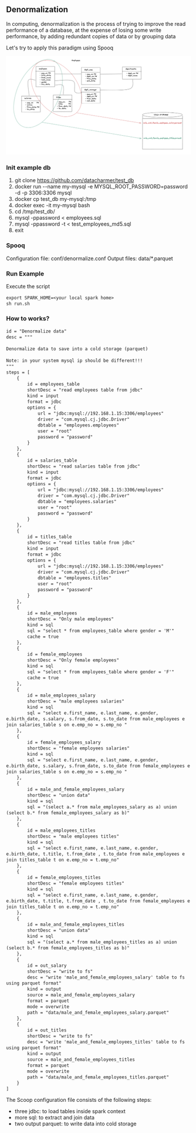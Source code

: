 ## Denormalization

In computing, denormalization is the process of trying to improve the read performance of a database, at the expense of losing some write performance, by adding redundant copies of data or by grouping data

Let's try to apply this paradigm using Spooq

![DB Schema](denormalization.png)

### Init example db

1. git clone https://github.com/datacharmer/test_db
2. docker run --name my-mysql -e MYSQL_ROOT_PASSWORD=password -d -p 3306:3306 mysql
3. docker cp test_db my-mysql:/tmp 
4. docker exec -it my-mysql bash
5. cd /tmp/test_db/ 
6. mysql -ppassword < employees.sql 
7. mysql -ppassword -t < test_employees_md5.sql
8. exit

### Spooq 

Configuration file: conf/denormalize.conf
Output files: data/*.parquet

### Run Example

Execute the script

```
export SPARK_HOME=<your local spark home>
sh run.sh
``` 

### How to works?

```(json)
id = "Denormalize data"
desc = """

Denormalize data to save into a cold storage (parquet)

Note: in your system mysql ip should be different!!! 
"""
steps = [
    {
        id = employees_table
        shortDesc = "read employees table from jdbc"
        kind = input
        format = jdbc
        options = {
            url = "jdbc:mysql://192.168.1.15:3306/employees"
            driver = "com.mysql.cj.jdbc.Driver"
            dbtable = "employees.employees"
            user = "root"
            password = "password"
        }
    },
    {
        id = salaries_table
        shortDesc = "read salaries table from jdbc"
        kind = input
        format = jdbc
        options = {
            url = "jdbc:mysql://192.168.1.15:3306/employees"
            driver = "com.mysql.cj.jdbc.Driver"
            dbtable = "employees.salaries"
            user = "root"
            password = "password"
        }
    },
    {
        id = titles_table
        shortDesc = "read titles table from jdbc"
        kind = input
        format = jdbc
        options = {
            url = "jdbc:mysql://192.168.1.15:3306/employees"
            driver = "com.mysql.cj.jdbc.Driver"
            dbtable = "employees.titles"
            user = "root"
            password = "password"
        }
    },
    {
        id = male_employees
        shortDesc = "Only male employees"
        kind = sql
        sql = "select * from employees_table where gender = 'M'"
        cache = true
    },
    {
        id = female_employees
        shortDesc = "Only female employees"
        kind = sql
        sql = "select * from employees_table where gender = 'F'"
        cache = true
    },
    {
        id = male_employees_salary
        shortDesc = "male employees salaries"
        kind = sql
        sql = "select e.first_name, e.last_name, e.gender, e.birth_date, s.salary, s.from_date, s.to_date from male_employees e join salaries_table s on e.emp_no = s.emp_no "
    },
    {
        id = female_employees_salary
        shortDesc = "female employees salaries"
        kind = sql
        sql = "select e.first_name, e.last_name, e.gender, e.birth_date, s.salary, s.from_date, s.to_date from female_employees e join salaries_table s on e.emp_no = s.emp_no "
    },
    {
        id = male_and_female_employees_salary
        shortDesc = "union data"
        kind = sql
        sql = "(select a.* from male_employees_salary as a) union (select b.* from female_employees_salary as b)"
    },
    {
        id = male_employees_titles
        shortDesc = "male employees titles"
        kind = sql
        sql = "select e.first_name, e.last_name, e.gender, e.birth_date, t.title, t.from_date , t.to_date from male_employees e join titles_table t on e.emp_no = t.emp_no"
    },
    {
        id = female_employees_titles
        shortDesc = "female employees titles"
        kind = sql
        sql = "select e.first_name, e.last_name, e.gender, e.birth_date, t.title, t.from_date , t.to_date from female_employees e join titles_table t on e.emp_no = t.emp_no"
    },
    {
        id = male_and_female_employees_titles
        shortDesc = "union data"
        kind = sql
        sql = "(select a.* from male_employees_titles as a) union (select b.* from female_employees_titles as b)"
    },
    {
        id = out_salary
        shortDesc = "write to fs"
        desc = "write 'male_and_female_employees_salary' table to fs using parquet format"
        kind = output
        source = male_and_female_employees_salary
        format = parquet
        mode = overwrite
        path = "data/male_and_female_employees_salary.parquet"
    },
    {
        id = out_titles
        shortDesc = "write to fs"
        desc = "write 'male_and_female_employees_titles' table to fs using parquet format"
        kind = output
        source = male_and_female_employees_titles
        format = parquet
        mode = overwrite
        path = "data/male_and_female_employees_titles.parquet"
    }
]
```

The Scoop configuration file consists of the following steps:
 - three jdbc: to load tables inside spark context
 - more sql: to extract and join data
 - two output parquet: to write data into cold storage

